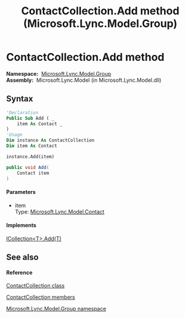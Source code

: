 ﻿---
title: ContactCollection.Add method  (Microsoft.Lync.Model.Group)
TOCTitle: 'Add method '
ms:assetid: M:Microsoft.Lync.Model.Group.ContactCollection.Add(Microsoft.Lync.Model.Contact)_DI_3_UC_OCS14MrefLyncWPF
ms:mtpsurl: https://msdn.microsoft.com/en-us/library/microsoft.lync.model.group.contactcollection.add(v=office.15)
ms:contentKeyID: 48591182
ms.date: 07/28/2014
mtps_version: v=office.15
f1_keywords:
- Microsoft.Lync.Model.Group.ContactCollection.Add
dev_langs:
- CSharp
- JScript
- VB
- other
---

# ContactCollection.Add method

**Namespace:**  [Microsoft.Lync.Model.Group](microsoft-lync-model-group-namespace_2.md)  
**Assembly:**  Microsoft.Lync.Model (in Microsoft.Lync.Model.dll)

## Syntax

``` vb
'Declaration
Public Sub Add ( _
    item As Contact _
)
'Usage
Dim instance As ContactCollection
Dim item As Contact

instance.Add(item)
```

``` csharp
public void Add(
    Contact item
)
```

#### Parameters

  - item  
    Type: [Microsoft.Lync.Model.Contact](contact-class-microsoft-lync-model_2.md)  

#### Implements

[ICollection\<T\>.Add(T)](http://msdn2.microsoft.com/en-us/library/63ywd54z)  

## See also

#### Reference

[ContactCollection class](contactcollection-class-microsoft-lync-model-group_2.md)

[ContactCollection members](contactcollection-members-microsoft-lync-model-group_2.md)

[Microsoft.Lync.Model.Group namespace](microsoft-lync-model-group-namespace_2.md)

